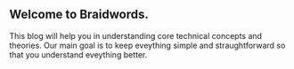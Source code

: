 ## Welcome to Braidwords.

This blog will help you in understanding core technical concepts and theories. 
Our main goal is to keep eveything simple and straughtforward so that you understand eveything better. 

